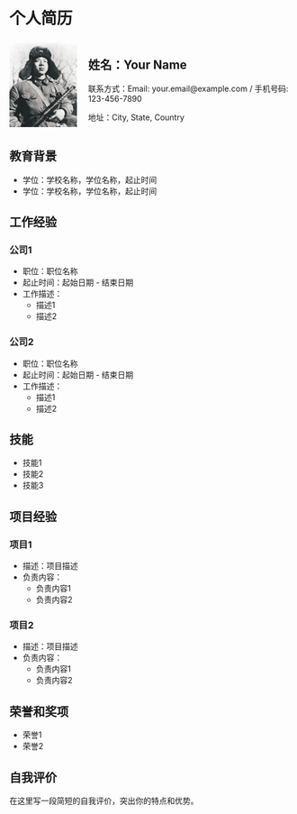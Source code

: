# 个人简历

<style>
.resume-container {
  display: flex;
  align-items: center;
}
.resume-container img {
  width: 150px;
  height: 150px;
  margin-right: 20px;
}
.resume-details {
  flex-grow: 1;
}
</style>

<div class="resume-container">
  <img src="R.jpg" alt="个人照片">
  <div class="resume-details">
    <h2>姓名：Your Name</h2>
    <p>联系方式：Email: your.email@example.com / 手机号码: 123-456-7890</p>
    <p>地址：City, State, Country</p>
  </div>
</div>

## 教育背景
- 学位：学校名称，学位名称，起止时间
- 学位：学校名称，学位名称，起止时间

## 工作经验
### 公司1
- 职位：职位名称
- 起止时间：起始日期 - 结束日期
- 工作描述：
  - 描述1
  - 描述2

### 公司2
- 职位：职位名称
- 起止时间：起始日期 - 结束日期
- 工作描述：
  - 描述1
  - 描述2

## 技能
- 技能1
- 技能2
- 技能3

## 项目经验
### 项目1
- 描述：项目描述
- 负责内容：
  - 负责内容1
  - 负责内容2

### 项目2
- 描述：项目描述
- 负责内容：
  - 负责内容1
  - 负责内容2

## 荣誉和奖项
- 荣誉1
- 荣誉2

## 自我评价
在这里写一段简短的自我评价，突出你的特点和优势。
